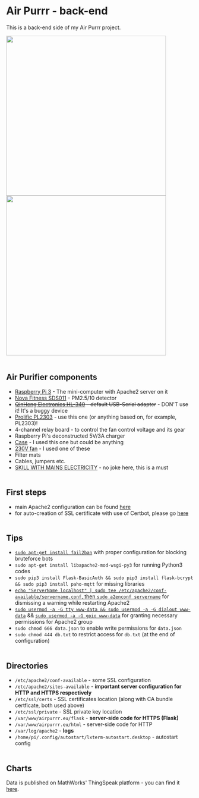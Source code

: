 # Air Purrr - back-end

This is a back-end side of my Air Purrr project.

<img src="https://raw.githubusercontent.com/krzdabrowski/backend-air-purrr/master/air_purifier.JPG" width="430"> <img src="https://raw.githubusercontent.com/krzdabrowski/backend-air-purrr/master/device_inside.JPG" width="430">
<br/><br/>

## Air Purifier components
* [Raspberry Pi 3](https://www.raspberrypi.org/products/raspberry-pi-3-model-b/) - The mini-computer with Apache2 server on it
* [Nova Fitness SDS011](https://www.aliexpress.com/item/nova-PM-sensor-SDS011-High-precision-laser-pm2-5-air-quality-detection-sensor-module-Super-dust/32617788139.html?spm=a2g17.10010108.1000016.1.cfbe645O7s0gk&isOrigTitle=true) - PM2.5/10 detector
* ~~[QinHeng Electronics HL-340](https://www.aliexpress.com/item/nova-PM-sensor-SDS011-High-precision-laser-pm2-5-air-quality-detection-sensor-module-Super-dust/32617788139.html?spm=a2g17.10010108.1000016.1.cfbe645O7s0gk&isOrigTitle=true) - default USB-Serial adapter~~ - DON'T use it! It's a buggy device
* [Prolific PL2303](https://www.waveshare.com/product/PL2303-USB-UART-Board-type-A.htm) - use this one (or anything based on, for example, PL2303)!
* 4-channel relay board - to control the fan control voltage and its gear
* Raspberry Pi's deconstructed 5V/3A charger
* [Case](http://allegro.pl/g750-obudowa-uniwersalna-z-abs-i7025164953.html) - I used this one but could be anything
* [230V fan](http://www.cata.es/en/catalog/a%C3%A9ration/tubular-extraction/duct-in-line/151?_locale=es&_region=lenguage.country.resto.europa) - I used one of these
* Filter mats
* Cables, jumpers etc.
* [SKILL WITH MAINS ELECTRICITY](https://www.youtube.com/watch?v=sskSFYxzkpE) - no joke here, this is a must
<br/><br/>

## First steps
* main Apache2 configuration can be found [here](https://www.digitalocean.com/community/tutorials/how-to-install-the-apache-web-server-on-debian-9)
* for auto-creation of SSL certificate with use of Certbot, please go [here](https://www.digitalocean.com/community/tutorials/how-to-secure-apache-with-let-s-encrypt-on-debian-9)
<br/><br/>

## Tips
* [```sudo apt-get install fail2ban```](https://webinsider.pl/linux-firewall-fail2ban/) with proper configuration for blocking bruteforce bots
* ```sudo apt-get install libapache2-mod-wsgi-py3``` for running Python3 codes
* ```sudo pip3 install Flask-BasicAuth && sudo pip3 install flask-bcrypt && sudo pip3 install paho-mqtt``` for missing libraries
* [```echo "ServerName localhost" | sudo tee /etc/apache2/conf-available/servername.conf```, then ```sudo a2enconf servername```](https://askubuntu.com/a/396048) for dismissing a warning while restarting Apache2
* [```sudo usermod -a -G tty www-data && sudo usermod -a -G dialout www-data```](https://askubuntu.com/a/133244) && [```sudo usermod -a -G gpio www-data```](https://raspberrypi.stackexchange.com/a/39191) for granting necessary permissions for Apache2 group
*  ```sudo chmod 666 data.json``` to enable write permissions for ```data.json```
* ```sudo chmod 444 db.txt``` to restrict access for ```db.txt``` (at the end of configuration)
<br/><br/>

## Directories
* ```/etc/apache2/conf-available``` - some SSL configuration
* ```/etc/apache2/sites-available``` - **important server configuration for HTTP and HTTPS respectively**
* ```/etc/ssl/certs``` - SSL certificates location (along with CA bundle certficate, both used above)
* ```/etc/ssl/private``` - SSL private key location
* ```/var/www/airpurrr.eu/flask``` - **server-side code for HTTPS (Flask)**
* ```/var/www/airpurrr.eu/html``` - server-side code for HTTP
* ```/var/log/apache2``` - **logs**
* ```/home/pi/.config/autostart/lxterm-autostart.desktop``` - autostart config
<br/><br/>

## Charts
Data is published on MathWorks' ThingSpeak platform - you can find it [here](https://thingspeak.com/channels/462987).

